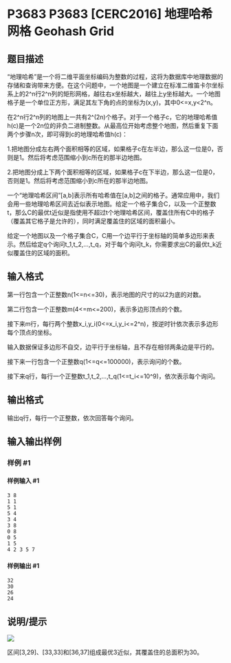 # P3683 P3683 [CERC2016] 地理哈希网格 Geohash Grid

## 题目描述

“地理哈希”是一个将二维平面坐标编码为整数的过程，这将为数据库中地理数据的存储和查询带来方便。在这个问题中，一个地图是一个建立在标准二维笛卡尔坐标系上的2^n行2^n列的矩形网格，越往右x坐标越大，越往上y坐标越大。一个地图格子是一个单位正方形，满足其左下角的点的坐标为(x,y)，其中0<=x,y<2^n。


在2^n行2^n列的地图上一共有2^(2n)个格子。对于一个格子c，它的地理哈希值h(c)是一个2n位的非负二进制整数。从最高位开始考虑整个地图，然后重复下面两个步骤n次，即可得到c的地理哈希值h(c)：


1.把地图分成左右两个面积相等的区域，如果格子c在左半边，那么这一位是0，否则是1。然后将考虑范围缩小到c所在的那半边地图。


2.把地图分成上下两个面积相等的区域，如果格子c在下半边，那么这一位是0，否则是1。然后将考虑范围缩小到c所在的那半边地图。


一个“地理哈希区间”[a,b]表示所有哈希值在[a,b]之间的格子。通常应用中，我们会用一些地理哈希区间去近似表示地图。给定一个格子集合C，以及一个正整数t，那么C的最优t近似是指使用不超过t个地理哈希区间，覆盖住所有C中的格子（覆盖其它格子是允许的），同时满足覆盖住的区域的面积最小。


给定一个地图以及一个格子集合C，C用一个边平行于坐标轴的简单多边形来表示。然后给定q个询问t\_1,t\_2,...,t\_q，对于每个询问t\_k，你需要求出C的最优t\_k近似覆盖住的区域的面积。


## 输入格式

第一行包含一个正整数n(1<=n<=30)，表示地图的尺寸的以2为底的对数。

第二行包含一个正整数m(4<=m<=200)，表示多边形顶点的个数。

接下来m行，每行两个整数x\_i,y\_i(0<=x\_i,y\_i<=2^n)，按逆时针依次表示多边形每个顶点的坐标。

输入数据保证多边形不自交，边平行于坐标轴，且不存在相邻两条边是平行的。

接下来一行包含一个正整数q(1<=q<=100000)，表示询问的个数。

接下来q行，每行一个正整数t\_1,t\_2,...,t\_q(1<=t\_i<=10^9)，依次表示每个询问。


## 输出格式

输出q行，每行一个正整数，依次回答每个询问。


## 输入输出样例

### 样例 #1

#### 样例输入 #1

```
3 8
1 1
5 1
5 4
3 4
3 8
0 8
0 5
1 5
4 2 3 5 7
```

#### 样例输出 #1

```
32
30
26
24
```

## 说明/提示

 ![](https://cdn.luogu.com.cn/upload/pic/4687.png) 

区间[3,29]、[33,33]和[36,37]组成最优3近似，其覆盖住的总面积为30。

